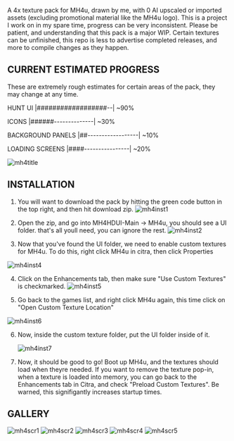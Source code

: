 A 4x texture pack for MH4u, drawn by me, with 0 AI upscaled or imported assets (excluding promotional material like the MH4u logo).
This is a project I work on in my spare time, progress can be very inconsistent. Please be patient, and understanding that this pack is a major WIP. Certain textures can be unfinished, this repo is less to advertise completed releases, and more to compile changes as they happen.

CURRENT ESTIMATED PROGRESS
-----------------------------------------------------------------------------------------------------------

These are extremely rough estimates for certain areas of the pack, they may change at any time.

HUNT UI           |##################--| ~90%

ICONS             |######--------------| ~30%

BACKGROUND PANELS |##------------------| ~10%

LOADING SCREENS   |####----------------| ~20%

![mh4title](https://github.com/xl3lackout/MH4HDUI/assets/45904365/b1ada715-da43-4345-b1d1-62b34b2c8474)


INSTALLATION
-----------------------------------------------------------------------------------------------------------

1) You will want to download the pack by hitting the green code button in the top right, and then hit download zip.
   ![mh4inst1](https://github.com/xl3lackout/MH4HDUI/assets/45904365/339754b0-d60a-41c1-85c8-c4f68fc79c92)

2) Open the zip, and go into MH4HDUI-Main -> MH4u, you should see a UI folder. that's all youll need, you can ignore the rest.
   ![mh4inst2](https://github.com/xl3lackout/MH4HDUI/assets/45904365/1d9aa6e2-c35c-495a-a91c-4107838230cb)

3) Now that you've found the UI folder, we need to enable custom textures for MH4u. To do this, right click MH4u in citra, then click Properties
   
  ![mh4inst4](https://github.com/xl3lackout/MH4HDUI/assets/45904365/228882ea-3970-472c-b40c-bf48cdf3e760)

4) Click on the Enhancements tab, then make sure "Use Custom Textures" is checkmarked.
   ![mh4inst5](https://github.com/xl3lackout/MH4HDUI/assets/45904365/08c78c3a-19ec-4874-9186-df91d074fcb6)

5) Go back to the games list, and right click MH4u again, this time click on "Open Custom Texture Location"
   
![mh4inst6](https://github.com/xl3lackout/MH4HDUI/assets/45904365/1b1d7441-96ea-4db1-b511-e583b59bacc4)

6) Now, inside the custom texture folder, put the UI folder inside of it.

   ![mh4inst7](https://github.com/xl3lackout/MH4HDUI/assets/45904365/72f4fd4e-27dc-4fb7-98d1-3045997be95b)

7) Now, it should be good to go! Boot up MH4u, and the textures should load when theyre needed. If you want to remove the texture pop-in, when a texture is loaded into memory, you can go back to the Enhancements tab in Citra, and check "Preload Custom Textures". Be warned, this signifigantly increases startup times.




GALLERY
------------------------------------------------------------------------------------------

![mh4scr1](https://github.com/xl3lackout/MH4HDUI/assets/45904365/fa34c985-0e85-4aa9-abe0-2404cd2f1710)
![mh4scr2](https://github.com/xl3lackout/MH4HDUI/assets/45904365/7451d25a-1ae2-437e-b551-a971ae48e9ec)
![mh4scr3](https://github.com/xl3lackout/MH4HDUI/assets/45904365/8d6c87da-7a3d-44fb-b1fb-e623cb95d192)
![mh4scr4](https://github.com/xl3lackout/MH4HDUI/assets/45904365/c7991c17-b0da-42fe-9f89-6971c211ed0d)
![mh4scr5](https://github.com/xl3lackout/MH4HDUI/assets/45904365/2a24e19c-27a9-44ef-a8e8-14344506ffff)

